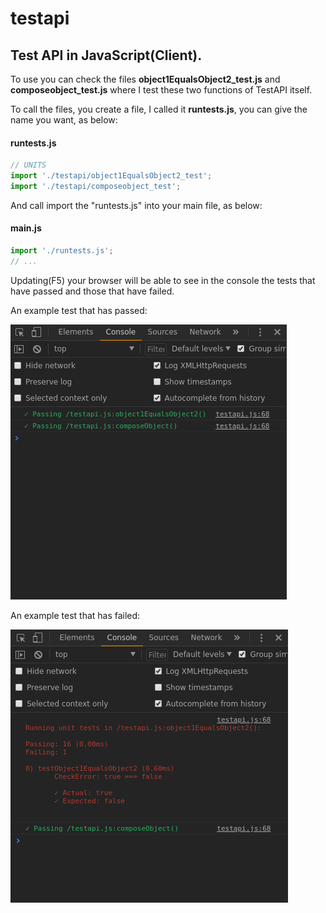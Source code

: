 # testapi
## Test API in JavaScript(Client).

To use you can check the files **object1EqualsObject2_test.js** and **composeobject_test.js** where I test these two functions of TestAPI itself.

To call the files, you create a file, I called it **runtests.js**, you can give the name you want, as below:

#### runtests.js
```javascript
// UNITS
import './testapi/object1EqualsObject2_test';
import './testapi/composeobject_test';
```
And call import the "runtests.js" into your main file, as below:

#### main.js
```javascript
import './runtests.js';
// ...
```
Updating(F5) your browser will be able to see in the console the tests that have passed and those that have failed.

An example test that has passed:

![testapi](img_example_passed.png)


An example test that has failed:


![testapi](img_example_failed.png)

